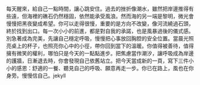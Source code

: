 每天醒來，給自己一點時間，讓心跳安住。過去的挫折像潮水，雖然把岸邊推得有些遠，但海裡的礁石仍然穩固，依然能承受風浪。然而海的另一端是黎明，微光會慢慢把黑夜變成希望。你可以走得很慢，重要的是方向不改變，像河流繞過石頭，終於找到出口。每一次小小的前進，都是對自我的承諾，也是風暴過後的儀式感。別急著成為完美，先讓自己穩定呼吸，慢慢把心事放回胸腔的安全位置。當晨光照亮桌上的杯子，也照亮你心中的小徑，帶你回到當下的溫暖。你值得被善待，值得擁有微笑的權利，哪怕只是今天的一點點進步。把焦慮當作潮汐，讓呼吸成為岸邊的護牆，日漸退去時，你會發現自己依舊站立。把今天當成新的一頁，寫下三件小小的感恩：舒適的一餐、聽見自己的呼吸、願意再走一步。你已在路上，風也在你身旁。慢慢信自己。jekyll